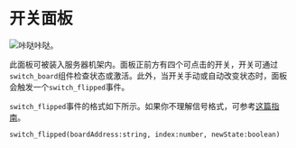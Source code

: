 # 开关面板

![咔哒咔哒。](item:computronics:oc_parts@13)

此面板可被装入服务器机架内。面板正前方有四个可点击的开关，开关可通过`switch_board`组件检查状态或激活。此外，当开关手动或自动改变状态时，面板会触发一个`switch_flipped`事件。

`switch_flipped`事件的格式如下所示。如果你不理解信号格式，可参考[这篇指南](http://ocdoc.cil.li/component:signals:zh)。

`switch_flipped(boardAddress:string, index:number, newState:boolean)`
